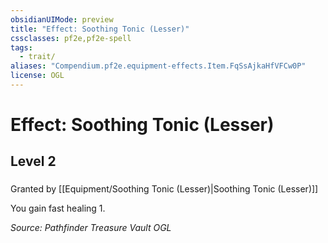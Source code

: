 ```yaml
---
obsidianUIMode: preview
title: "Effect: Soothing Tonic (Lesser)"
cssclasses: pf2e,pf2e-spell
tags:
  - trait/
aliases: "Compendium.pf2e.equipment-effects.Item.FqSsAjkaHfVFCw0P"
license: OGL
---
```

# Effect: Soothing Tonic (Lesser)
## Level 2
### 






Granted by [[Equipment/Soothing Tonic (Lesser)|Soothing Tonic (Lesser)]]

You gain fast healing 1.

*Source: Pathfinder Treasure Vault*
*OGL*